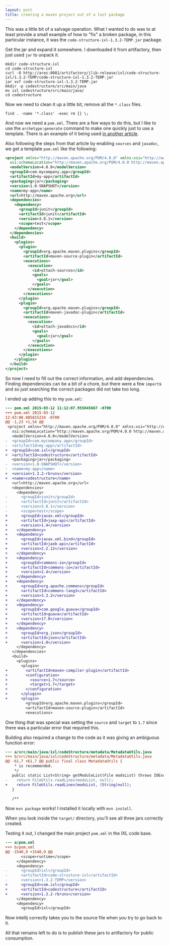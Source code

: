 ```yaml
---
layout: post
title: creating a maven project out of a lost package
---
```


This was a little bit of a salvage operation. What I wanted to do was
to at least provide a small example of how to "fix" a broken package,
in this particular instance, it was the
`code-structure-ixl-1.3.2-TEMP.jar` package.

Get the jar and expand it somewhere. I downloaded it from artifactory,
then just used `jar` to unpack it.

```
mkdir code-structure-ixl
cd code-structure-ixl
curl -O http://ares:8081/artifactory/jlib-release/ixl/code-structure-ixl/1.3.2-TEMP/code-structure-ixl-1.3.2-TEMP.jar
jar xvf code-structure-ixl-1.3.2-TEMP.jar
mkdir -p codestructure/src/main/java
mv ixl codestructure/src/main/java/
cd codestructure
```

Now we need to clean it up a little bit, remove all the `*.class`
files.

```
find . -name '*.class' -exec rm {} \;
```

And now we need a `pom.xml`. There are a few ways to do this, but I
like to use the `archetype:generate` command to make one quickly just
to use a template. There is an example of it being used [in another
article][1].

Also following the steps from that article by enabling `sources` and
`javadoc`, we get a template `pom.xml` like the following:

```xml
<project xmlns="http://maven.apache.org/POM/4.0.0" xmlns:xsi="http://www.w3.org/2001/XMLSchema-instance"
  xsi:schemaLocation="http://maven.apache.org/POM/4.0.0 http://maven.apache.org/maven-v4_0_0.xsd">
  <modelVersion>4.0.0</modelVersion>
  <groupId>com.mycompany.app</groupId>
  <artifactId>my-app</artifactId>
  <packaging>jar</packaging>
  <version>1.0-SNAPSHOT</version>
  <name>my-app</name>
  <url>http://maven.apache.org</url>
  <dependencies>
    <dependency>
      <groupId>junit</groupId>
      <artifactId>junit</artifactId>
      <version>3.8.1</version>
      <scope>test</scope>
    </dependency>
  </dependencies>
  <build>
    <plugins>
      <plugin>
        <groupId>org.apache.maven.plugins</groupId>
        <artifactId>maven-source-plugin</artifactId>
        <executions>
          <execution>
            <id>attach-sources</id>
            <goals>
              <goal>jar</goal>
            </goals>
          </execution>
        </executions>
      </plugin>
      <plugin>
        <groupId>org.apache.maven.plugins</groupId>
        <artifactId>maven-javadoc-plugin</artifactId>
        <executions>
          <execution>
            <id>attach-javadocs</id>
            <goals>
              <goal>jar</goal>
            </goals>
          </execution>
        </executions>
      </plugin>
    </plugins>
  </build>
</project>
```

So now I need to fill out the correct information, and add
dependencies. Finding dependencies can be a bit of a chore, but there
were a few `import`s and so just searching the correct packages did
not take too long.

I ended up adding this to my `pom.xml`:

```diff
--- pom.xml 2015-03-12 11:12:07.955845667 -0700
+++ pom.xml 2015-03-12
12:43:08.885815234 -0700
@@ -1,23 +1,54 @@
 <project xmlns="http://maven.apache.org/POM/4.0.0" xmlns:xsi="http://www.w3.org/2001/XMLSchema-instance"
   xsi:schemaLocation="http://maven.apache.org/POM/4.0.0 http://maven.apache.org/maven-v4_0_0.xsd">
   <modelVersion>4.0.0</modelVersion>
-  <groupId>com.mycompany.app</groupId>
-  <artifactId>my-app</artifactId>
+  <groupId>com.ixl</groupId>
+  <artifactId>codestructure</artifactId>
   <packaging>jar</packaging>
-  <version>1.0-SNAPSHOT</version>
-  <name>my-app</name>
+  <version>1.3.2-rbruns</version>
+  <name>codestructure</name>
   <url>http://maven.apache.org</url>
   <dependencies>
     <dependency>
-      <groupId>junit</groupId>
-      <artifactId>junit</artifactId>
-      <version>3.8.1</version>
-      <scope>test</scope>
+      <groupId>javax.xml</groupId>
+      <artifactId>jaxp-api</artifactId>
+      <version>1.4</version>
+    </dependency>
+    <dependency>
+      <groupId>javax.xml.bind</groupId>
+      <artifactId>jaxb-api</artifactId>
+      <version>2.2.12</version>
+    </dependency>
+    <dependency>
+      <groupId>commons-io</groupId>
+      <artifactId>commons-io</artifactId>
+      <version>2.4</version>
+    </dependency>
+    <dependency>
+      <groupId>org.apache.commons</groupId>
+      <artifactId>commons-lang3</artifactId>
+      <version>3.3.2</version>
+    </dependency>
+    <dependency>
+      <groupId>com.google.guava</groupId>
+      <artifactId>guava</artifactId>
+      <version>17.0</version>
+    </dependency>
+    <dependency>
+      <groupId>org.json</groupId>
+      <artifactId>json</artifactId>
+      <version>1.0</version>
     </dependency>
   </dependencies>
   <build>
     <plugins>
       <plugin>
+        <artifactId>maven-compiler-plugin</artifactId>
+        <configuration>
+          <source>1.7</source>
+          <target>1.7</target>
+        </configuration>
+      </plugin>
+      <plugin>
         <groupId>org.apache.maven.plugins</groupId>
         <artifactId>maven-source-plugin</artifactId>
         <executions>
```

One thing that was special was setting the `source` and `target` to
`1.7` since there was a particular error that required this.

Building also required a change to the code as it was giving an
ambiguous function error:

```diff
--- a/src/main/java/ixl/codeStructure/metadata/MetadataUtils.java
+++ b/src/main/java/ixl/codeStructure/metadata/MetadataUtils.java
@@ -61,7 +61,7 @@ public final class MetadataUtils {
    * is recommended.
    */
   public static List<String> getModuleList(File modsList) throws IOException {
-    return FileUtils.readLines(modsList, null);
+    return FileUtils.readLines(modsList, (String)null);
   }
   
   /**
```

Now `mvn package` works! I installed it locally with `mvn install`.

When you look inside the `target/` directory, you'll see all three
jars correctly created.

Testing it out, I changed the main project `pom.xml` in the IXL code
base.

```diff
--- a/pom.xml
+++ b/pom.xml
@@ -1540,9 +1540,9 @@
       <scope>runtime</scope>
     </dependency>
     <dependency>
-      <groupId>ixl</groupId>
-      <artifactId>code-structure-ixl</artifactId>
-      <version>1.3.2-TEMP</version>
+      <groupId>com.ixl</groupId>
+      <artifactId>codestructure</artifactId>
+      <version>1.3.2-rbruns</version>
     </dependency>
     <dependency>
       <groupId>ixl</groupId>
```

Now intellij correctly takes you to the source file when you try to go
back to it.

All that remains left to do is to publish these jars to artifactory
for public consumption.

  [1]: /posts/2015-03-12-maven-publishing-sources-and-javadocs.html
